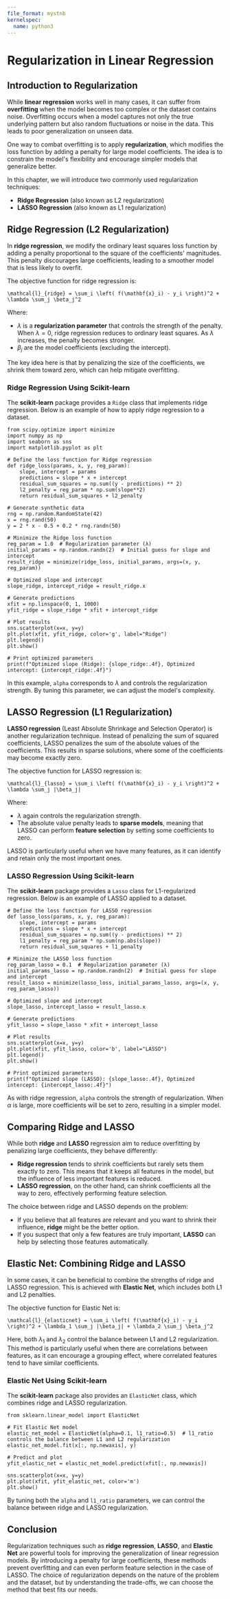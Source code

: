 ```yaml
---
file_format: mystnb
kernelspec:
  name: python3
---
```


# Regularization in Linear Regression

## Introduction to Regularization

While **linear regression** works well in many cases, it can suffer from **overfitting** when the model becomes too complex or the dataset contains noise. Overfitting occurs when a model captures not only the true underlying pattern but also random fluctuations or noise in the data. This leads to poor generalization on unseen data.

One way to combat overfitting is to apply **regularization**, which modifies the loss function by adding a penalty for large model coefficients. The idea is to constrain the model's flexibility and encourage simpler models that generalize better.

In this chapter, we will introduce two commonly used regularization techniques:

- **Ridge Regression** (also known as L2 regularization)
- **LASSO Regression** (also known as L1 regularization)

## Ridge Regression (L2 Regularization)

In **ridge regression**, we modify the ordinary least squares loss function by adding a penalty proportional to the square of the coefficients' magnitudes. This penalty discourages large coefficients, leading to a smoother model that is less likely to overfit.

The objective function for ridge regression is:

```{math}
\mathcal{l}_{ridge} = \sum_i \left( f(\mathbf{x}_i) - y_i \right)^2 + \lambda \sum_j \beta_j^2
```

Where:
- $\lambda$ is a **regularization parameter** that controls the strength of the penalty. When $\lambda = 0$, ridge regression reduces to ordinary least squares. As $\lambda$ increases, the penalty becomes stronger.
- $\beta_j$ are the model coefficients (excluding the intercept).

The key idea here is that by penalizing the size of the coefficients, we shrink them toward zero, which can help mitigate overfitting.

### Ridge Regression Using Scikit-learn

The **scikit-learn** package provides a `Ridge` class that implements ridge regression. Below is an example of how to apply ridge regression to a dataset.

```{code-cell} ipython3
from scipy.optimize import minimize
import numpy as np
import seaborn as sns
import matplotlib.pyplot as plt

# Define the loss function for Ridge regression
def ridge_loss(params, x, y, reg_param):
    slope, intercept = params
    predictions = slope * x + intercept
    residual_sum_squares = np.sum((y - predictions) ** 2)
    l2_penalty = reg_param * np.sum(slope**2)
    return residual_sum_squares + l2_penalty

# Generate synthetic data
rng = np.random.RandomState(42)
x = rng.rand(50)
y = 2 * x - 0.5 + 0.2 * rng.randn(50)

# Minimize the Ridge loss function
reg_param = 1.0  # Regularization parameter (λ)
initial_params = np.random.randn(2)  # Initial guess for slope and intercept
result_ridge = minimize(ridge_loss, initial_params, args=(x, y, reg_param))

# Optimized slope and intercept
slope_ridge, intercept_ridge = result_ridge.x

# Generate predictions
xfit = np.linspace(0, 1, 1000)
yfit_ridge = slope_ridge * xfit + intercept_ridge

# Plot results
sns.scatterplot(x=x, y=y)
plt.plot(xfit, yfit_ridge, color='g', label="Ridge")
plt.legend()
plt.show()

# Print optimized parameters
print(f"Optimized slope (Ridge): {slope_ridge:.4f}, Optimized intercept: {intercept_ridge:.4f}")
```

In this example, `alpha` corresponds to $\lambda$ and controls the regularization strength. By tuning this parameter, we can adjust the model's complexity.

## LASSO Regression (L1 Regularization)

**LASSO regression** (Least Absolute Shrinkage and Selection Operator) is another regularization technique. Instead of penalizing the sum of squared coefficients, LASSO penalizes the sum of the absolute values of the coefficients. This results in sparse solutions, where some of the coefficients may become exactly zero.

The objective function for LASSO regression is:

```{math}
\mathcal{l}_{lasso} = \sum_i \left( f(\mathbf{x}_i) - y_i \right)^2 + \lambda \sum_j |\beta_j|
```

Where:
- $\lambda$ again controls the regularization strength.
- The absolute value penalty leads to **sparse models**, meaning that LASSO can perform **feature selection** by setting some coefficients to zero.

LASSO is particularly useful when we have many features, as it can identify and retain only the most important ones.

### LASSO Regression Using Scikit-learn

The **scikit-learn** package provides a `Lasso` class for L1-regularized regression. Below is an example of LASSO applied to a dataset.

```{code-cell} ipython3
# Define the loss function for LASSO regression
def lasso_loss(params, x, y, reg_param):
    slope, intercept = params
    predictions = slope * x + intercept
    residual_sum_squares = np.sum((y - predictions) ** 2)
    l1_penalty = reg_param * np.sum(np.abs(slope))
    return residual_sum_squares + l1_penalty

# Minimize the LASSO loss function
reg_param_lasso = 0.1  # Regularization parameter (λ)
initial_params_lasso = np.random.randn(2)  # Initial guess for slope and intercept
result_lasso = minimize(lasso_loss, initial_params_lasso, args=(x, y, reg_param_lasso))

# Optimized slope and intercept
slope_lasso, intercept_lasso = result_lasso.x

# Generate predictions
yfit_lasso = slope_lasso * xfit + intercept_lasso

# Plot results
sns.scatterplot(x=x, y=y)
plt.plot(xfit, yfit_lasso, color='b', label="LASSO")
plt.legend()
plt.show()

# Print optimized parameters
print(f"Optimized slope (LASSO): {slope_lasso:.4f}, Optimized intercept: {intercept_lasso:.4f}")
```

As with ridge regression, `alpha` controls the strength of regularization. When $\alpha$ is large, more coefficients will be set to zero, resulting in a simpler model.

## Comparing Ridge and LASSO

While both **ridge** and **LASSO** regression aim to reduce overfitting by penalizing large coefficients, they behave differently:

- **Ridge regression** tends to shrink coefficients but rarely sets them exactly to zero. This means that it keeps all features in the model, but the influence of less important features is reduced.
- **LASSO regression**, on the other hand, can shrink coefficients all the way to zero, effectively performing feature selection.

The choice between ridge and LASSO depends on the problem:
- If you believe that all features are relevant and you want to shrink their influence, **ridge** might be the better option.
- If you suspect that only a few features are truly important, **LASSO** can help by selecting those features automatically.

## Elastic Net: Combining Ridge and LASSO

In some cases, it can be beneficial to combine the strengths of ridge and LASSO regression. This is achieved with **Elastic Net**, which includes both L1 and L2 penalties.

The objective function for Elastic Net is:

```{math}
\mathcal{l}_{elasticnet} = \sum_i \left( f(\mathbf{x}_i) - y_i \right)^2 + \lambda_1 \sum_j |\beta_j| + \lambda_2 \sum_j \beta_j^2
```

Here, both $\lambda_1$ and $\lambda_2$ control the balance between L1 and L2 regularization. This method is particularly useful when there are correlations between features, as it can encourage a grouping effect, where correlated features tend to have similar coefficients.

### Elastic Net Using Scikit-learn

The **scikit-learn** package also provides an `ElasticNet` class, which combines ridge and LASSO regularization.

```{code-cell} ipython3
from sklearn.linear_model import ElasticNet

# Fit Elastic Net model
elastic_net_model = ElasticNet(alpha=0.1, l1_ratio=0.5)  # l1_ratio controls the balance between L1 and L2 regularization
elastic_net_model.fit(x[:, np.newaxis], y)

# Predict and plot
yfit_elastic_net = elastic_net_model.predict(xfit[:, np.newaxis])

sns.scatterplot(x=x, y=y)
plt.plot(xfit, yfit_elastic_net, color='m')
plt.show()
```

By tuning both the `alpha` and `l1_ratio` parameters, we can control the balance between ridge and LASSO regularization.

## Conclusion

Regularization techniques such as **ridge regression**, **LASSO**, and **Elastic Net** are powerful tools for improving the generalization of linear regression models. By introducing a penalty for large coefficients, these methods prevent overfitting and can even perform feature selection in the case of LASSO. The choice of regularization depends on the nature of the problem and the dataset, but by understanding the trade-offs, we can choose the method that best fits our needs.

